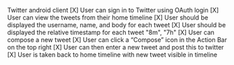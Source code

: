 Twitter android client
[X] User can sign in to Twitter using OAuth login
[X] User can view the tweets from their home timeline
[X] User should be displayed the username, name, and body for each tweet
[X] User should be displayed the relative timestamp for each tweet "8m", "7h"
[X] User can compose a new tweet
[X] User can click a “Compose” icon in the Action Bar on the top right
[X] User can then enter a new tweet and post this to twitter
[X] User is taken back to home timeline with new tweet visible in timeline
